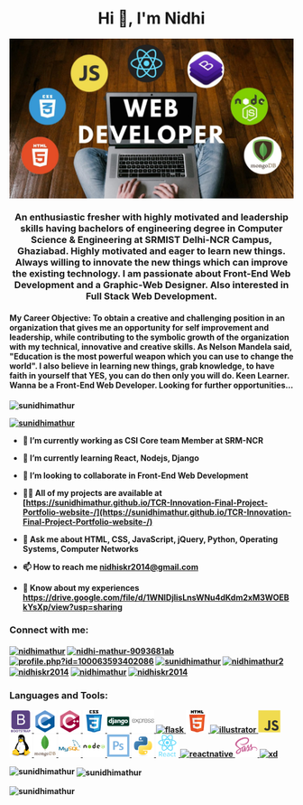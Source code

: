 <h1 align="center">Hi 👋, I'm Nidhi</h1>
<img src="Web dev.jpeg" align="center" alt="image">
<h3 align="center">An enthusiastic fresher with highly motivated and leadership skills having bachelors of engineering degree in Computer Science & Engineering at SRMIST Delhi-NCR Campus, Ghaziabad.
Highly motivated and eager to learn new things. Always willing to innovate the new things which can improve the existing technology.
I am passionate about Front-End Web Development and a Graphic-Web Designer. Also interested in Full Stack Web Development.</h3>

<h4><b>My Career Objective:<b>
To obtain a creative and challenging position in an organization that gives me an opportunity for self improvement and leadership, while contributing to the symbolic growth of the organization with my technical, innovative and creative skills.
As Nelson Mandela said, "Education is the most powerful weapon which you can use to change the world". I also believe in learning new things, grab knowledge, to have faith in yourself that YES, you can do then only you will do.
Keen Learner. Wanna be a Front-End Web Developer. Looking for further opportunities...</h4>

<p align="left"> <img src="https://komarev.com/ghpvc/?username=sunidhimathur&label=Profile%20views&color=0e75b6&style=flat" alt="sunidhimathur" /> </p>

<p align="left"> <a href="https://github.com/ryo-ma/github-profile-trophy"><img src="https://github-profile-trophy.vercel.app/?username=sunidhimathur" alt="sunidhimathur" /></a> </p>

- 🔭 I’m currently working as **CSI Core team Member at SRM-NCR**
  
- 🌱 I’m currently learning **React, Nodejs, Django**

- 👯 I’m looking to collaborate in **Front-End Web Development**
  
- 👨‍💻 All of my projects are available at [https://sunidhimathur.github.io/TCR-Innovation-Final-Project-Portfolio-website-/](https://sunidhimathur.github.io/TCR-Innovation-Final-Project-Portfolio-website-/)
  
- 💬 Ask me about **HTML, CSS, JavaScript, jQuery, Python, Operating Systems, Computer Networks**

- 📫 How to reach me **nidhiskr2014@gmail.com**

- 📄 Know about my experiences https://drive.google.com/file/d/1WNIDjlisLnsWNu4dKdm2xM3WOEBkYsXp/view?usp=sharing
<h3 align="left">Connect with me:</h3>
<p align="left">
<a href="https://codepen.io/nidhimathur" target="blank"><img align="center" src="https://raw.githubusercontent.com/rahuldkjain/github-profile-readme-generator/master/src/images/icons/Social/codepen.svg" alt="nidhimathur" height="30" width="40" /></a>
<a href="https://linkedin.com/in/nidhi-mathur-9093681ab" target="blank"><img align="center" src="https://raw.githubusercontent.com/rahuldkjain/github-profile-readme-generator/master/src/images/icons/Social/linked-in-alt.svg" alt="nidhi-mathur-9093681ab" height="30" width="40" /></a>
<a href="https://fb.com/profile.php?id=100063593402086" target="blank"><img align="center" src="https://raw.githubusercontent.com/rahuldkjain/github-profile-readme-generator/master/src/images/icons/Social/facebook.svg" alt="profile.php?id=100063593402086" height="30" width="40" /></a>
<a href="https://instagram.com/sunidhimathur" target="blank"><img align="center" src="https://raw.githubusercontent.com/rahuldkjain/github-profile-readme-generator/master/src/images/icons/Social/instagram.svg" alt="sunidhimathur" height="30" width="40" /></a>
<a href="https://www.behance.net/nidhimathur2" target="blank"><img align="center" src="https://raw.githubusercontent.com/rahuldkjain/github-profile-readme-generator/master/src/images/icons/Social/behance.svg" alt="nidhimathur2" height="30" width="40" /></a>
<a href="https://www.hackerrank.com/nidhiskr2014" target="blank"><img align="center" src="https://raw.githubusercontent.com/rahuldkjain/github-profile-readme-generator/master/src/images/icons/Social/hackerrank.svg" alt="nidhiskr2014" height="30" width="40" /></a>
<a href="https://www.leetcode.com/nidhimathur" target="blank"><img align="center" src="https://raw.githubusercontent.com/rahuldkjain/github-profile-readme-generator/master/src/images/icons/Social/leet-code.svg" alt="nidhimathur" height="30" width="40" /></a>
<a href="https://auth.geeksforgeeks.org/user/nidhiskr2014" target="blank"><img align="center" src="https://raw.githubusercontent.com/rahuldkjain/github-profile-readme-generator/master/src/images/icons/Social/geeks-for-geeks.svg" alt="nidhiskr2014" height="30" width="40" /></a>
</p>

<h3 align="left">Languages and Tools:</h3>
<p align="left"> <a href="https://getbootstrap.com" target="_blank"> <img src="https://raw.githubusercontent.com/devicons/devicon/master/icons/bootstrap/bootstrap-plain-wordmark.svg" alt="bootstrap" width="40" height="40"/> </a> <a href="https://www.cprogramming.com/" target="_blank"> <img src="https://raw.githubusercontent.com/devicons/devicon/master/icons/c/c-original.svg" alt="c" width="40" height="40"/> </a> <a href="https://www.w3schools.com/cpp/" target="_blank"> <img src="https://raw.githubusercontent.com/devicons/devicon/master/icons/cplusplus/cplusplus-original.svg" alt="cplusplus" width="40" height="40"/> </a> <a href="https://www.w3schools.com/css/" target="_blank"> <img src="https://raw.githubusercontent.com/devicons/devicon/master/icons/css3/css3-original-wordmark.svg" alt="css3" width="40" height="40"/> </a> <a href="https://www.djangoproject.com/" target="_blank"> <img src="https://raw.githubusercontent.com/devicons/devicon/master/icons/django/django-original.svg" alt="django" width="40" height="40"/> </a> <a href="https://expressjs.com" target="_blank"> <img src="https://raw.githubusercontent.com/devicons/devicon/master/icons/express/express-original-wordmark.svg" alt="express" width="40" height="40"/> </a> <a href="https://flask.palletsprojects.com/" target="_blank"> <img src="https://www.vectorlogo.zone/logos/pocoo_flask/pocoo_flask-icon.svg" alt="flask" width="40" height="40"/> </a> <a href="https://www.w3.org/html/" target="_blank"> <img src="https://raw.githubusercontent.com/devicons/devicon/master/icons/html5/html5-original-wordmark.svg" alt="html5" width="40" height="40"/> </a> <a href="https://www.adobe.com/in/products/illustrator.html" target="_blank"> <img src="https://www.vectorlogo.zone/logos/adobe_illustrator/adobe_illustrator-icon.svg" alt="illustrator" width="40" height="40"/> </a> <a href="https://developer.mozilla.org/en-US/docs/Web/JavaScript" target="_blank"> <img src="https://raw.githubusercontent.com/devicons/devicon/master/icons/javascript/javascript-original.svg" alt="javascript" width="40" height="40"/> </a> <a href="https://www.linux.org/" target="_blank"> <img src="https://raw.githubusercontent.com/devicons/devicon/master/icons/linux/linux-original.svg" alt="linux" width="40" height="40"/> </a> <a href="https://www.mongodb.com/" target="_blank"> <img src="https://raw.githubusercontent.com/devicons/devicon/master/icons/mongodb/mongodb-original-wordmark.svg" alt="mongodb" width="40" height="40"/> </a> <a href="https://www.mysql.com/" target="_blank"> <img src="https://raw.githubusercontent.com/devicons/devicon/master/icons/mysql/mysql-original-wordmark.svg" alt="mysql" width="40" height="40"/> </a> <a href="https://nodejs.org" target="_blank"> <img src="https://raw.githubusercontent.com/devicons/devicon/master/icons/nodejs/nodejs-original-wordmark.svg" alt="nodejs" width="40" height="40"/> </a> <a href="https://www.photoshop.com/en" target="_blank"> <img src="https://raw.githubusercontent.com/devicons/devicon/master/icons/photoshop/photoshop-line.svg" alt="photoshop" width="40" height="40"/> </a> <a href="https://www.python.org" target="_blank"> <img src="https://raw.githubusercontent.com/devicons/devicon/master/icons/python/python-original.svg" alt="python" width="40" height="40"/> </a> <a href="https://reactjs.org/" target="_blank"> <img src="https://raw.githubusercontent.com/devicons/devicon/master/icons/react/react-original-wordmark.svg" alt="react" width="40" height="40"/> </a> <a href="https://reactnative.dev/" target="_blank"> <img src="https://reactnative.dev/img/header_logo.svg" alt="reactnative" width="40" height="40"/> </a> <a href="https://sass-lang.com" target="_blank"> <img src="https://raw.githubusercontent.com/devicons/devicon/master/icons/sass/sass-original.svg" alt="sass" width="40" height="40"/> </a> <a href="https://www.adobe.com/products/xd.html" target="_blank"> <img src="https://cdn.worldvectorlogo.com/logos/adobe-xd.svg" alt="xd" width="40" height="40"/> </a> </p>

<p><img align="left" src="https://github-readme-stats.vercel.app/api/top-langs?username=sunidhimathur&show_icons=true&locale=en&layout=compact" alt="sunidhimathur" /></p>

<p>&nbsp;<img align="center" src="https://github-readme-stats.vercel.app/api?username=sunidhimathur&show_icons=true&locale=en" alt="sunidhimathur" /></p>

<p><img align="center" src="https://github-readme-streak-stats.herokuapp.com/?user=sunidhimathur&" alt="sunidhimathur" /></p>
